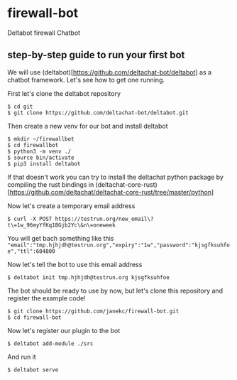 # firewall-bot
Deltabot firewall Chatbot

## step-by-step guide to run your first bot
We will use (deltabot)[https://github.com/deltachat-bot/deltabot] as a chatbot framework.
Let's see how to get one running.

First let's clone the deltabot repository
```
$ cd git
$ git clone https://github.com/deltachat-bot/deltabot.git
```
Then create a new venv for our bot and install deltabot
```
$ mkdir ~/firewallbot
$ cd firewallbot
$ python3 -m venv ./
$ source bin/activate
$ pip3 install deltabot
```
If that doesn't work you can try to install the deltachat python package by compiling the rust bindings in (deltachat-core-rust)[https://github.com/deltachat/deltachat-core-rust/tree/master/python]

Now let's create a temporary email address
```
$ curl -X POST https://testrun.org/new_email\?t\=1w_96myYfKq1BGjb2Yc\&n\=oneweek
```
You will get bach something like this `"email":"tmp.hjhjdh@testrun.org","expiry":"1w","password":"kjsgfksuhfoe","ttl":604800`

Now let's tell the bot to use this email address
```
$ deltabot init tmp.hjhjdh@testrun.org kjsgfksuhfoe
```
The bot should be ready to use by now, but let's clone this repository and register the example code!
```
$ git clone https://github.com/janekc/firewall-bot.git
$ cd firewall-bot
```
Now let's register our plugin to the bot
```
$ deltabot add-module ./src
```
And run it
```
$ deltabot serve
```